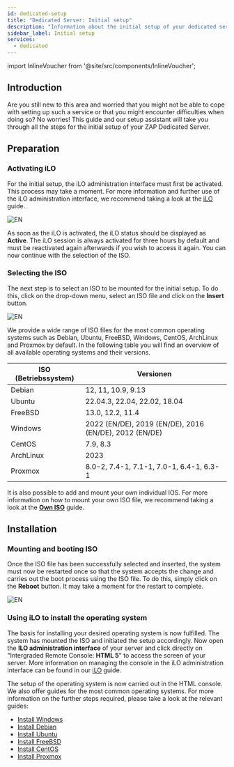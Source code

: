```yaml
---
id: dedicated-setup
title: "Dedicated Server: Initial setup"
description: "Information about the initial setup of your dedicated server from ZAP-Hosting"
sidebar_label: Initial setup
services:
  - dedicated
---
```


import InlineVoucher from '@site/src/components/InlineVoucher';

## Introduction
Are you still new to this area and worried that you might not be able to cope with setting up such a service or that you might encounter difficulties when doing so? No worries! This guide and our setup assistant will take you through all the steps for the initial setup of your ZAP Dedicated Server. 

<InlineVoucher />

## Preparation

### Activating iLO
For the initial setup, the iLO administration interface must first be activated. This process may take a moment. For more information and further use of the iLO administration interface, we recommend taking a look at the [iLO](dedicated-ilo.md) guide.

![EN](https://screensaver01.zap-hosting.com/index.php/s/xmAFAt4CXTt7b7c/preview)

As soon as the iLO is activated, the iLO status should be displayed as **Active**. The iLO session is always activated for three hours by default and must be reactivated again afterwards if you wish to access it again. You can now continue with the selection of the ISO. 

### Selecting the ISO

The next step is to select an ISO to be mounted for the initial setup. To do this, click on the drop-down menu, select an ISO file and click on the **Insert** button.  

![EN](https://screensaver01.zap-hosting.com/index.php/s/SfMfrWHpjAGeMgo/preview)

We provide a wide range of ISO files for the most common operating systems such as Debian, Ubuntu, FreeBSD, Windows, CentOS, ArchLinux and Proxmox by default. In the following table you will find an overview of all available operating systems and their versions. 

| ISO (Betriebssystem) | Versionen                                              |
| -------------------- | ------------------------------------------------------ |
| Debian               | 12, 11, 10.9, 9.13                                     |
| Ubuntu               | 22.04.3, 22.04, 22.02, 18.04                           |
| FreeBSD              | 13.0, 12.2, 11.4                                       |
| Windows              | 2022 (EN/DE), 2019 (EN/DE), 2016 (EN/DE), 2012 (EN/DE) |
| CentOS               | 7.9, 8.3                                               |
| ArchLinux            | 2023                                                   |
| Proxmox              | 8.0-2, 7.4-1, 7.1-1, 7.0-1, 6.4-1, 6.3-1               |

It is also possible to add and mount your own individual IOS. For more information on how to mount your own ISO file, we recommend taking a look at the **[Own ISO](dedicated-iso.md)** guide.

## Installation

### Mounting and booting ISO

Once the ISO file has been successfully selected and inserted, the system must now be restarted once so that the system accepts the change and carries out the boot process using the ISO file. To do this, simply click on the **Reboot** button. It may take a moment for the restart to complete. 

![EN](https://screensaver01.zap-hosting.com/index.php/s/zPQagx6yD5nCM7L/preview)

### Using iLO to install the operating system

The basis for installing your desired operating system is now fulfilled. The system has mounted the ISO and initiated the setup accordingly. Now open the **ILO administration interface** of your server and click directly on "Intergraded Remote Console: **HTML 5**" to access the screen of your server. More information on managing the console in the iLO administration interface can be found in our [iLO](dedicated-ilo.md) guide. 

The setup of the operating system is now carried out in the HTML console. We also offer guides for the most common operating systems. For more information on the further steps required, please take a look at the relevant guides:  

- [Install Windows](dedicated-windows.md)
- [Install Debian](dedicated-linux-debian.md)
- [Install Ubuntu](dedicated-linux-ubuntu.md)
- [Install FreeBSD](dedicated-freebsd.md)
- [Install CentOS](dedicated-centos.md)
- [Install Proxmox](dedicated-proxmox.md)

<InlineVoucher />
